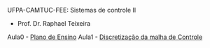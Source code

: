 
UFPA-CAMTUC-FEE: Sistemas de controle II
 
- Prof. Dr. Raphael Teixeira

Aula0 - [Plano de Ensino](SCII-Aula0.html)
Aula1 - [Discretização da malha de Controle]()